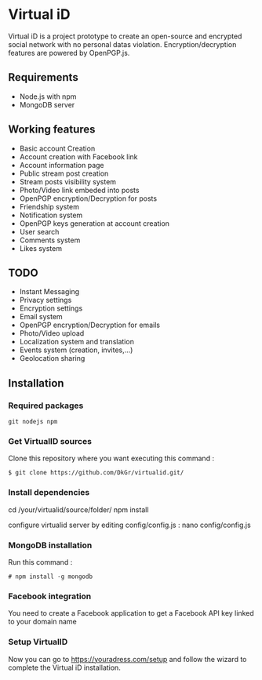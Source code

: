 # Virtual iD

Virtual iD is a project prototype to create an open-source and encrypted social network with no personal datas violation. Encryption/decryption features are powered by OpenPGP.js.

## Requirements
- Node.js with npm
- MongoDB server

## Working features
- Basic account Creation
- Account creation with Facebook link
- Account information page
- Public stream post creation
- Stream posts visibility system
- Photo/Video link embeded into posts
- OpenPGP encryption/Decryption for posts
- Friendship system
- Notification system
- OpenPGP keys generation at account creation
- User search
- Comments system
- Likes system

## TODO
- Instant Messaging
- Privacy settings
- Encryption settings
- Email system
- OpenPGP encryption/Decryption for emails
- Photo/Video upload
- Localization system and translation
- Events system (creation, invites,...)
- Geolocation sharing

## Installation

### Required packages
```
git nodejs npm
```

### Get VirtualID sources
Clone this repository where you want executing this command :
```
$ git clone https://github.com/DkGr/virtualid.git/
```

### Install dependencies
cd /your/virtualid/source/folder/
npm install

configure virtualid server by editing config/config.js :
nano config/config.js


### MongoDB installation
Run this command :
```
# npm install -g mongodb
```

### Facebook integration
You need to create a Facebook application to get a Facebook API key linked to your domain name

### Setup VirtualID
Now you can go to https://youradress.com/setup and follow the wizard to complete the Virtual iD installation.
